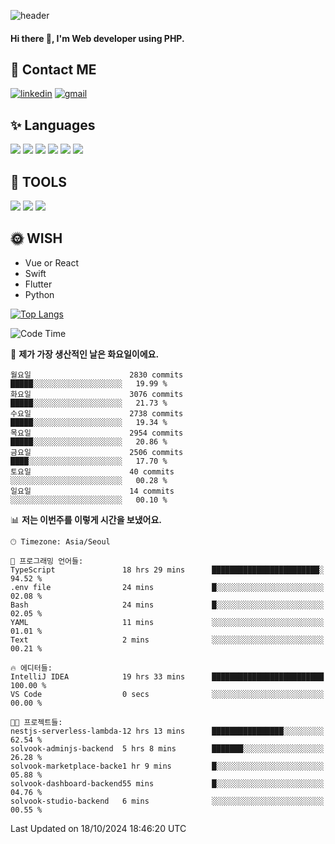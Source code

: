 ![header](https://capsule-render.vercel.app/api?type=waving&color=auto&height=300&section=header&text=Elin&fontSize=90&animation=twinkling)

#### Hi there 👋, I'm <b>Web developer</b> using PHP. ####

<!--
- 🔭 I’m currently working on Uniwill
- 🌱 I’m currently learning Vue or React or Python.
-->

<!---#### I am PHP developer --->

## 💌 Contact ME ###
[<img src='https://img.shields.io/badge/-EunjiKo-%230A66C2?style=flat-square&logo=LinkedIn&logoColor=white' alt='linkedin'>](https://www.linkedin.com/in/https://www.linkedin.com/in/eunji-ko-00a907164//)  [<img src='https://img.shields.io/badge/-einee214%40gmail.com-%23EA4335?style=flat-square&logo=Gmail&logoColor=white' alt='gmail'>](einee214@gmail.com)  


## ✨ Languages
<img src='https://img.shields.io/badge/-PHP-%23777BB4?style=for-the-badge&logo=PHP&logoColor=white'> <img src='https://img.shields.io/badge/-Laravel-%23FF2D20?style=for-the-badge&logo=Laravel&logoColor=white'> <img src='https://img.shields.io/badge/Jquery-%230769AD?style=for-the-badge&logo=Jquery&logoColor=white'> <img src='https://img.shields.io/badge/CSS3-%231572B6?style=for-the-badge&logo=CSS3&logoColor=white'> <img src='https://img.shields.io/badge/Bootstrap-%237952B3?style=for-the-badge&logo=Bootstrap&logoColor=white' > <img src='https://img.shields.io/badge/MySQL-%234479A1?style=for-the-badge&logo=MySQL&logoColor=white' >

## 🌷 TOOLS
<img src='https://img.shields.io/badge/PHPSTORM-%23000000?style=for-the-badge&logo=PhpStorm&logoColor=white' > <img src='https://img.shields.io/badge/GitLab-%23FCA121?style=for-the-badge&logo=GitLab&logoColor=white' > <img src='https://img.shields.io/badge/GitHub-%23181717?style=for-the-badge&logo=GitHub&logoColor=white'>


## 🌞 WISH
- Vue or React
- Swift
- Flutter
- Python


[![Top Langs](https://github-readme-stats.vercel.app/api/top-langs/?username=ein214&layout=compact)](https://github.com/anuraghazra/github-readme-stats)

<!--START_SECTION:waka-->
![Code Time](http://img.shields.io/badge/Code%20Time-3%2C835%20hrs%2023%20mins-blue)

📅 **제가 가장 생산적인 날은 화요일이에요.** 

```text
월요일                      2830 commits        █████░░░░░░░░░░░░░░░░░░░░   19.99 % 
화요일                      3076 commits        █████░░░░░░░░░░░░░░░░░░░░   21.73 % 
수요일                      2738 commits        █████░░░░░░░░░░░░░░░░░░░░   19.34 % 
목요일                      2954 commits        █████░░░░░░░░░░░░░░░░░░░░   20.86 % 
금요일                      2506 commits        ████░░░░░░░░░░░░░░░░░░░░░   17.70 % 
토요일                      40 commits          ░░░░░░░░░░░░░░░░░░░░░░░░░   00.28 % 
일요일                      14 commits          ░░░░░░░░░░░░░░░░░░░░░░░░░   00.10 % 
```


📊 **저는 이번주를 이렇게 시간을 보냈어요.** 

```text
🕑︎ Timezone: Asia/Seoul

💬 프로그래밍 언어들: 
TypeScript               18 hrs 29 mins      ████████████████████████░   94.52 % 
.env file                24 mins             █░░░░░░░░░░░░░░░░░░░░░░░░   02.08 % 
Bash                     24 mins             █░░░░░░░░░░░░░░░░░░░░░░░░   02.05 % 
YAML                     11 mins             ░░░░░░░░░░░░░░░░░░░░░░░░░   01.01 % 
Text                     2 mins              ░░░░░░░░░░░░░░░░░░░░░░░░░   00.21 % 

🔥 에디터들: 
IntelliJ IDEA            19 hrs 33 mins      █████████████████████████   100.00 % 
VS Code                  0 secs              ░░░░░░░░░░░░░░░░░░░░░░░░░   00.00 % 

🐱‍💻 프로젝트들: 
nestjs-serverless-lambda-12 hrs 13 mins      ████████████████░░░░░░░░░   62.54 % 
solvook-adminjs-backend  5 hrs 8 mins        ███████░░░░░░░░░░░░░░░░░░   26.28 % 
solvook-marketplace-backe1 hr 9 mins         █░░░░░░░░░░░░░░░░░░░░░░░░   05.88 % 
solvook-dashboard-backend55 mins             █░░░░░░░░░░░░░░░░░░░░░░░░   04.76 % 
solvook-studio-backend   6 mins              ░░░░░░░░░░░░░░░░░░░░░░░░░   00.55 % 
```


 Last Updated on 18/10/2024 18:46:20 UTC
<!--END_SECTION:waka-->

<!---![GitHub stats](https://github-readme-stats.vercel.app/api?username=ein214&show_icons=true&theme=dracula)  --->



